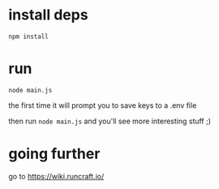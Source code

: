 # install deps

`npm install`

# run

`node main.js`

the first time it will prompt you to save keys to a .env file

then run `node main.js` and you'll see more interesting stuff ;)

# going further

go to https://wiki.runcraft.io/
